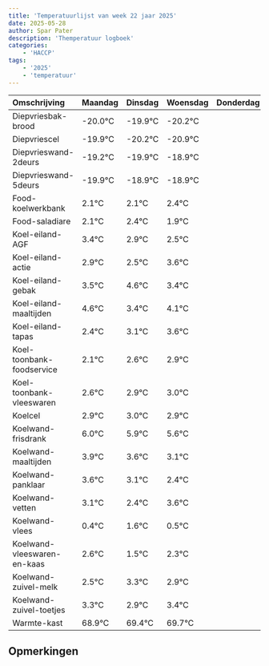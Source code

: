 ```yaml
---
title: 'Temperatuurlijst van week 22 jaar 2025'
date: 2025-05-28
author: Spar Pater
description: 'Themperatuur logboek'
categories:
    - 'HACCP'
tags:
    - '2025'
    - 'temperatuur'
---
```

|Omschrijving|Maandag|Dinsdag|Woensdag|Donderdag|Vrijdag|Zaterdag|Zondag|
|:---|:---|:---|:---|:---|:---|:---|:---|
|Diepvriesbak-brood|-20.0°C|-19.9°C|-20.2°C| | | | |
|Diepvriescel|-19.9°C|-20.2°C|-20.9°C| | | | |
|Diepvrieswand-2deurs|-19.2°C|-19.9°C|-18.9°C| | | | |
|Diepvrieswand-5deurs|-19.9°C|-18.9°C|-18.9°C| | | | |
|Food-koelwerkbank|2.1°C|2.1°C|2.4°C| | | | |
|Food-saladiare|2.1°C|2.4°C|1.9°C| | | | |
|Koel-eiland-AGF|3.4°C|2.9°C|2.5°C| | | | |
|Koel-eiland-actie|2.9°C|2.5°C|3.6°C| | | | |
|Koel-eiland-gebak|3.5°C|4.6°C|3.4°C| | | | |
|Koel-eiland-maaltijden|4.6°C|3.4°C|4.1°C| | | | |
|Koel-eiland-tapas|2.4°C|3.1°C|3.6°C| | | | |
|Koel-toonbank-foodservice|2.1°C|2.6°C|2.9°C| | | | |
|Koel-toonbank-vleeswaren|2.6°C|2.9°C|3.0°C| | | | |
|Koelcel|2.9°C|3.0°C|2.9°C| | | | |
|Koelwand-frisdrank|6.0°C|5.9°C|5.6°C| | | | |
|Koelwand-maaltijden|3.9°C|3.6°C|3.1°C| | | | |
|Koelwand-panklaar|3.6°C|3.1°C|2.4°C| | | | |
|Koelwand-vetten|3.1°C|2.4°C|3.6°C| | | | |
|Koelwand-vlees|0.4°C|1.6°C|0.5°C| | | | |
|Koelwand-vleeswaren-en-kaas|2.6°C|1.5°C|2.3°C| | | | |
|Koelwand-zuivel-melk|2.5°C|3.3°C|2.9°C| | | | |
|Koelwand-zuivel-toetjes|3.3°C|2.9°C|3.4°C| | | | |
|Warmte-kast|68.9°C|69.4°C|69.7°C| | | | |

## Opmerkingen


